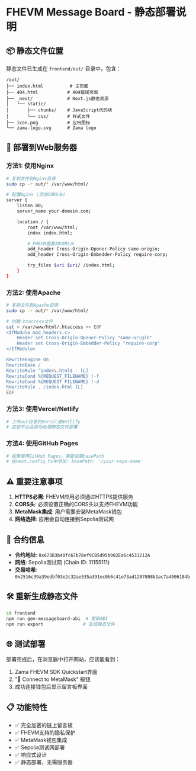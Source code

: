 # FHEVM Message Board - 静态部署说明

## 📦 静态文件位置

静态文件已生成在 `frontend/out/` 目录中，包含：

```
/out/
├── index.html          # 主页面
├── 404.html           # 404错误页面
├── _next/             # Next.js静态资源
│   └── static/
│       ├── chunks/    # JavaScript代码块
│       └── css/       # 样式文件
├── icon.png           # 应用图标
└── zama-logo.svg      # Zama logo
```

## 🚀 部署到Web服务器

### 方法1: 使用Nginx
```bash
# 复制文件到Nginx目录
sudo cp -r out/* /var/www/html/

# 配置Nginx (添加CORS头)
server {
    listen 80;
    server_name your-domain.com;

    location / {
        root /var/www/html;
        index index.html;

        # FHEVM需要的CORS头
        add_header Cross-Origin-Opener-Policy same-origin;
        add_header Cross-Origin-Embedder-Policy require-corp;

        try_files $uri $uri/ /index.html;
    }
}
```

### 方法2: 使用Apache
```bash
# 复制文件到Apache目录
sudo cp -r out/* /var/www/html/

# 创建.htaccess文件
cat > /var/www/html/.htaccess << EOF
<IfModule mod_headers.c>
    Header set Cross-Origin-Opener-Policy "same-origin"
    Header set Cross-Origin-Embedder-Policy "require-corp"
</IfModule>

RewriteEngine On
RewriteBase /
RewriteRule ^index\.html$ - [L]
RewriteCond %{REQUEST_FILENAME} !-f
RewriteCond %{REQUEST_FILENAME} !-d
RewriteRule . /index.html [L]
EOF
```

### 方法3: 使用Vercel/Netlify
```bash
# 上传out目录到Vercel或Netlify
# 这些平台会自动处理静态文件部署
```

### 方法4: 使用GitHub Pages
```bash
# 如果使用GitHub Pages，需要设置basePath
# 在next.config.ts中添加: basePath: '/your-repo-name'
```

## ⚠️ 重要注意事项

1. **HTTPS必需**: FHEVM应用必须通过HTTPS提供服务
2. **CORS头**: 必须设置正确的CORS头以支持FHEVM功能
3. **MetaMask集成**: 用户需要安装MetaMask钱包
4. **网络选择**: 应用会自动连接到Sepolia测试网

## 🔗 合约信息

- **合约地址**: `0x673B3b40fc67b78ef9CB5d95b902Ea6c4531212A`
- **网络**: Sepolia测试网 (Chain ID: 11155111)
- **交易哈希**: `0x2516c39a39edbf03e2c32ae535a391ec0b6c41e73ad1207808b1ac7a4006184b`

## 🛠️ 重新生成静态文件

```bash
cd frontend
npm run gen-messageboard-abi  # 更新ABI
npm run export               # 生成静态文件
```

## 🌐 测试部署

部署完成后，在浏览器中打开网站，应该能看到：
1. Zama FHEVM SDK Quickstart界面
2. "🔗 Connect to MetaMask" 按钮
3. 成功连接钱包后显示留言板界面

## 📋 功能特性

- ✅ 完全加密的链上留言板
- ✅ FHEVM支持的隐私保护
- ✅ MetaMask钱包集成
- ✅ Sepolia测试网部署
- ✅ 响应式设计
- ✅ 静态部署，无需服务器

